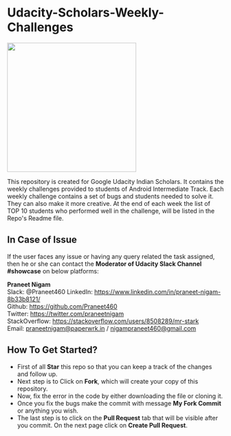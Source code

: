 <h1>Udacity-Scholars-Weekly-Challenges</h1>

<img src="https://user-images.githubusercontent.com/23660137/38249524-8fe17a2a-3769-11e8-821d-baf37db7dce5.png" width="300" height="300">

<p>This repository is created for Google Udacity Indian Scholars. It contains the weekly challenges provided to students of Android Intermediate Track. Each weekly challenge contains a set of bugs and students needed to solve it. They can also make it more creative. At the end of each week the list of TOP 10 students who performed well in the challenge, will be listed in the Repo's Readme file.</p> 

<h2>In Case of Issue</h2>

<p> If the user faces any issue or having any query related the task assigned, then he or she can contact the <b>Moderator of Udacity Slack Channel #showcase</b> on below platforms:</p>

<b>Praneet Nigam</b><br />
Slack: @Praneet460 
LinkedIn: https://www.linkedin.com/in/praneet-nigam-8b33b8121/  <br />
Github: https://github.com/Praneet460 <br/>
Twitter: https://twitter.com/praneetnigam <br />
StackOverflow: https://stackoverflow.com/users/8508289/mr-stark <br />
Email: praneetnigam@paperwrk.in / nigampraneet460@gmail.com <br />

<h2>How To Get Started?</h2>
<ul>
    <li>
        First of all <b>Star</b> this repo so that you can keep a track of the changes and follow up.
    </li>
    <li>
        Next step is to Click on <b>Fork</b>, which will create your copy of this repository.
    </li>
    <li>
        Now, fix the error in the code by either downloading the file or cloning it.
    </li>
    <li>
        Once you fix the bugs make the commit with message <b>My Fork Commit</b> or anything you wish.
    </li>
    <li>
        The last step is to click on the <b>Pull Request</b> tab that will be visible after you commit. On the next page click on <b>Create Pull Request</b>.
    </li>
</ul>

        


    
